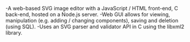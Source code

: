 -A web-based SVG image editor with a JavaScript / HTML front-end, C back-end, hosted on a Node.js server.
-Web GUI allows for viewing, manipulation (e.g. adding / changing components), saving and deletion (using SQL).
-Uses an SVG parser and validator API in C using the libxml2 library.